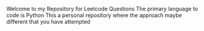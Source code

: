 Welcome to my Repository for Leetcode Questions
The primary language to code is Python
This a personal repository where the approach maybe different that you have attempted
